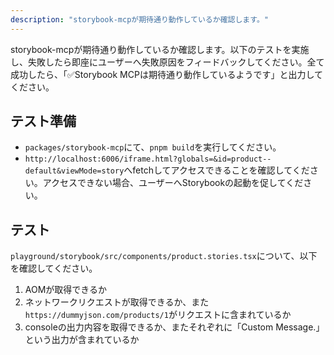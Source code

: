 ```yaml
---
description: "storybook-mcpが期待通り動作しているか確認します。"
---
```


storybook-mcpが期待通り動作しているか確認します。以下のテストを実施し、失敗したら即座にユーザーへ失敗原因をフィードバックしてください。全て成功したら、「✅Storybook MCPは期待通り動作しているようです」と出力してください。

## テスト準備

- `packages/storybook-mcp`にて、`pnpm build`を実行してください。
- `http://localhost:6006/iframe.html?globals=&id=product--default&viewMode=story`へfetchしてアクセスできることを確認してください。アクセスできない場合、ユーザーへStorybookの起動を促してください。

## テスト

`playground/storybook/src/components/product.stories.tsx`について、以下を確認してください。

1. AOMが取得できるか
2. ネットワークリクエストが取得できるか、また`https://dummyjson.com/products/1`がリクエストに含まれているか
3. consoleの出力内容を取得できるか、またそれぞれに「Custom Message.」という出力が含まれているか